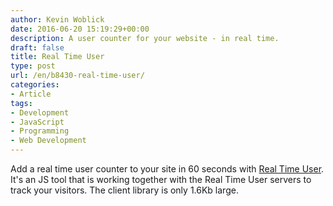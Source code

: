 ```yaml
---
author: Kevin Woblick
date: 2016-06-20 15:19:29+00:00
description: A user counter for your website - in real time.
draft: false
title: Real Time User
type: post
url: /en/b8430-real-time-user/
categories:
- Article
tags:
- Development
- JavaScript
- Programming
- Web Development
---
```


Add a real time user counter to your site in 60 seconds with [Real Time User](https://realtimeusers.bycontrast.co/). It's an JS tool that is working together with the Real Time User servers to track your visitors. The client library is only 1.6Kb large.
